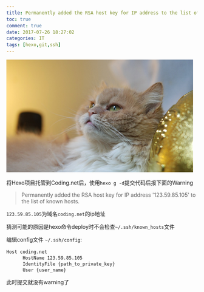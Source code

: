 ```yaml
---
title: Permanently added the RSA host key for IP address to the list of known hosts
toc: true
comment: true
date: 2017-07-26 18:27:02
categories: IT
tags: [hexo,git,ssh]
---
```


<img src="Permanently-added-the-RSA-host-key-for-IP-address-to-the-list-of-known-hosts/20170726150106524593664.png" width="492" height="297"/>

将Hexo项目托管到Coding.net后，使用`hexo g -d`提交代码后报下面的Warning

> Permanently added the RSA host key for IP address '123.59.85.105' to the list of known hosts.


<!--more-->

`123.59.85.105`为域名`coding.net`的ip地址

猜测可能的原因是hexo命令deploy时不会检查`~/.ssh/known_hosts`文件

编辑config文件 `~/.ssh/config`:


```config
Host coding.net
      HostName 123.59.85.105
      IdentityFile {path_to_private_key}
      User {user_name}
```

此时提交就没有warning了
